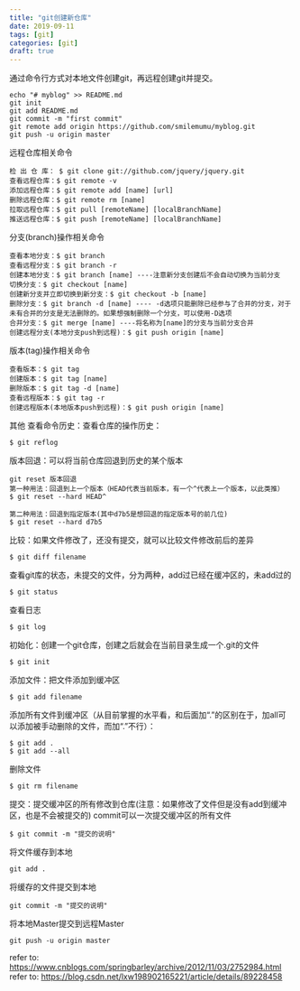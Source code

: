 ```yaml
---
title: "git创建新仓库"
date: 2019-09-11
tags: [git]
categories: [git]
draft: true
---
```


通过命令行方式对本地文件创建git，再远程创建git并提交。  
<!--more-->

```git
echo "# myblog" >> README.md
git init
git add README.md
git commit -m "first commit"
git remote add origin https://github.com/smilemumu/myblog.git
git push -u origin master
```

远程仓库相关命令
```git
检 出 仓 库： $ git clone git://github.com/jquery/jquery.git
查看远程仓库：$ git remote -v
添加远程仓库：$ git remote add [name] [url]
删除远程仓库：$ git remote rm [name]
拉取远程仓库：$ git pull [remoteName] [localBranchName]
推送远程仓库：$ git push [remoteName] [localBranchName]
```
分支(branch)操作相关命令
```git
查看本地分支：$ git branch
查看远程分支：$ git branch -r
创建本地分支：$ git branch [name] ----注意新分支创建后不会自动切换为当前分支
切换分支：$ git checkout [name]
创建新分支并立即切换到新分支：$ git checkout -b [name]
删除分支：$ git branch -d [name] ---- -d选项只能删除已经参与了合并的分支，对于未有合并的分支是无法删除的。如果想强制删除一个分支，可以使用-D选项
合并分支：$ git merge [name] ----将名称为[name]的分支与当前分支合并
创建远程分支(本地分支push到远程)：$ git push origin [name]
```

版本(tag)操作相关命令
```git
查看版本：$ git tag
创建版本：$ git tag [name]
删除版本：$ git tag -d [name]
查看远程版本：$ git tag -r
创建远程版本(本地版本push到远程)：$ git push origin [name]
```

其他
查看命令历史：查看仓库的操作历史：
```git
$ git reflog
```

版本回退：可以将当前仓库回退到历史的某个版本
```git
git reset 版本回退
第一种用法：回退到上一个版本（HEAD代表当前版本，有一个^代表上一个版本，以此类推）
$ git reset --hard HEAD^

第二种用法：回退到指定版本(其中d7b5是想回退的指定版本号的前几位)
$ git reset --hard d7b5

```
比较：如果文件修改了，还没有提交，就可以比较文件修改前后的差异
```git
$ git diff filename 
```
查看git库的状态，未提交的文件，分为两种，add过已经在缓冲区的，未add过的
```git
$ git status 
``` 
查看日志
```git
$ git log
```

初始化：创建一个git仓库，创建之后就会在当前目录生成一个.git的文件
```git
$ git init
```

添加文件：把文件添加到缓冲区
```git
$ git add filename
```

添加所有文件到缓冲区（从目前掌握的水平看，和后面加“.”的区别在于，加all可以添加被手动删除的文件，而加“.”不行）：
```git
$ git add .
$ git add --all
```

删除文件
```git
$ git rm filename
```

提交：提交缓冲区的所有修改到仓库(注意：如果修改了文件但是没有add到缓冲区，也是不会被提交的)
commit可以一次提交缓冲区的所有文件
```git
$ git commit -m "提交的说明"
```

将文件缓存到本地
```git
git add .
```

将缓存的文件提交到本地
```git
git commit -m "提交的说明"
```

将本地Master提交到远程Master
```git
git push -u origin master 
```


refer to: https://www.cnblogs.com/springbarley/archive/2012/11/03/2752984.html  
refer to: https://blog.csdn.net/lxw198902165221/article/details/89228458